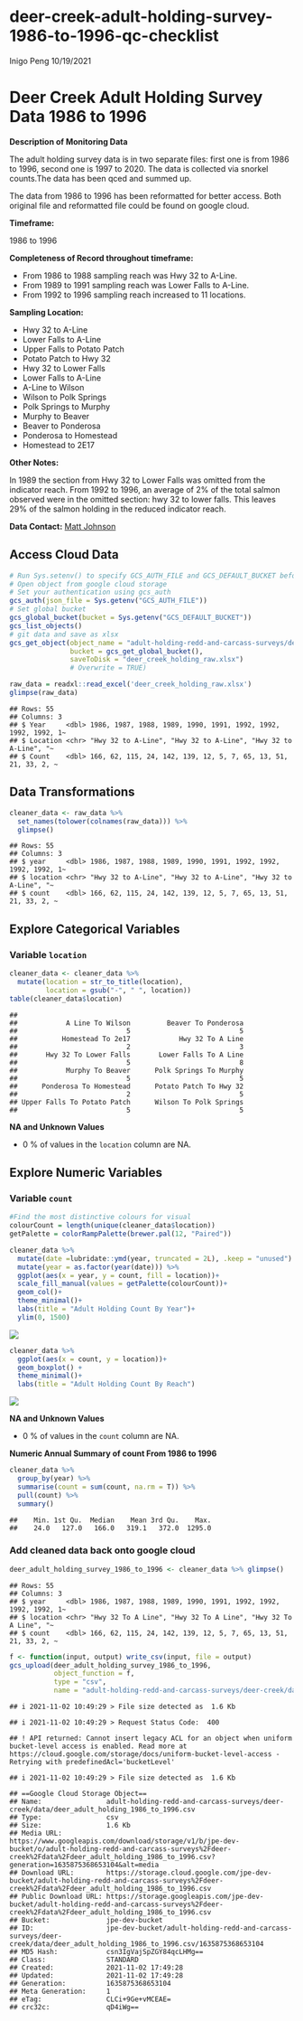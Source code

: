 deer-creek-adult-holding-survey-1986-to-1996-qc-checklist
================
Inigo Peng
10/19/2021

# Deer Creek Adult Holding Survey Data 1986 to 1996

**Description of Monitoring Data**

The adult holding survey data is in two separate files: first one is
from 1986 to 1996, second one is 1997 to 2020. The data is collected via
snorkel counts.The data has been qced and summed up.

The data from 1986 to 1996 has been reformatted for better access. Both
original file and reformatted file could be found on google cloud.

**Timeframe:**

1986 to 1996

**Completeness of Record throughout timeframe:**

-   From 1986 to 1988 sampling reach was Hwy 32 to A-Line.
-   From 1989 to 1991 sampling reach was Lower Falls to A-Line.
-   From 1992 to 1996 sampling reach increased to 11 locations.

**Sampling Location:**

-   Hwy 32 to A-Line
-   Lower Falls to A-Line
-   Upper Falls to Potato Patch
-   Potato Patch to Hwy 32
-   Hwy 32 to Lower Falls
-   Lower Falls to A-Line
-   A-Line to Wilson
-   Wilson to Polk Springs
-   Polk Springs to Murphy
-   Murphy to Beaver
-   Beaver to Ponderosa
-   Ponderosa to Homestead
-   Homestead to 2E17

**Other Notes:**

In 1989 the section from Hwy 32 to Lower Falls was omitted from the
indicator reach. From 1992 to 1996, an average of 2% of the total salmon
observed were in the omitted section: hwy 32 to lower falls. This leaves
29% of the salmon holding in the reduced indicator reach.

**Data Contact:** [Matt Johnson](mailto:Matt.Johnson@wildlife.ca.gov)

## Access Cloud Data

``` r
# Run Sys.setenv() to specify GCS_AUTH_FILE and GCS_DEFAULT_BUCKET before running
# Open object from google cloud storage
# Set your authentication using gcs_auth
gcs_auth(json_file = Sys.getenv("GCS_AUTH_FILE"))
# Set global bucket 
gcs_global_bucket(bucket = Sys.getenv("GCS_DEFAULT_BUCKET"))
gcs_list_objects()
# git data and save as xlsx
gcs_get_object(object_name = "adult-holding-redd-and-carcass-surveys/deer-creek/data-raw/reformatted_deer_creek_snorkel_counts_by_reach_1986_1996.xlsx",
               bucket = gcs_get_global_bucket(),
               saveToDisk = "deer_creek_holding_raw.xlsx")
               # Overwrite = TRUE)
```

``` r
raw_data = readxl::read_excel('deer_creek_holding_raw.xlsx')
glimpse(raw_data)
```

    ## Rows: 55
    ## Columns: 3
    ## $ Year     <dbl> 1986, 1987, 1988, 1989, 1990, 1991, 1992, 1992, 1992, 1992, 1~
    ## $ Location <chr> "Hwy 32 to A-Line", "Hwy 32 to A-Line", "Hwy 32 to A-Line", "~
    ## $ Count    <dbl> 166, 62, 115, 24, 142, 139, 12, 5, 7, 65, 13, 51, 21, 33, 2, ~

## Data Transformations

``` r
cleaner_data <- raw_data %>% 
  set_names(tolower(colnames(raw_data))) %>% 
  glimpse()
```

    ## Rows: 55
    ## Columns: 3
    ## $ year     <dbl> 1986, 1987, 1988, 1989, 1990, 1991, 1992, 1992, 1992, 1992, 1~
    ## $ location <chr> "Hwy 32 to A-Line", "Hwy 32 to A-Line", "Hwy 32 to A-Line", "~
    ## $ count    <dbl> 166, 62, 115, 24, 142, 139, 12, 5, 7, 65, 13, 51, 21, 33, 2, ~

## Explore Categorical Variables

### Variable `location`

``` r
cleaner_data <- cleaner_data %>% 
  mutate(location = str_to_title(location),
         location = gsub("-", " ", location))
table(cleaner_data$location)
```

    ## 
    ##            A Line To Wilson         Beaver To Ponderosa 
    ##                           5                           5 
    ##           Homestead To 2e17            Hwy 32 To A Line 
    ##                           2                           3 
    ##       Hwy 32 To Lower Falls       Lower Falls To A Line 
    ##                           5                           8 
    ##            Murphy To Beaver      Polk Springs To Murphy 
    ##                           5                           5 
    ##      Ponderosa To Homestead      Potato Patch To Hwy 32 
    ##                           2                           5 
    ## Upper Falls To Potato Patch      Wilson To Polk Springs 
    ##                           5                           5

**NA and Unknown Values**

-   0 % of values in the `location` column are NA.

## Explore Numeric Variables

### Variable `count`

``` r
#Find the most distinctive colours for visual
colourCount = length(unique(cleaner_data$location))
getPalette = colorRampPalette(brewer.pal(12, "Paired"))

cleaner_data %>%
  mutate(date =lubridate::ymd(year, truncated = 2L), .keep = "unused") %>% 
  mutate(year = as.factor(year(date))) %>% 
  ggplot(aes(x = year, y = count, fill = location))+
  scale_fill_manual(values = getPalette(colourCount))+
  geom_col()+
  theme_minimal()+
  labs(title = "Adult Holding Count By Year")+
  ylim(0, 1500)
```

![](deer-creek-adult-holding-1986-1996-qc-checklist_files/figure-gfm/unnamed-chunk-5-1.png)<!-- -->

``` r
cleaner_data %>% 
  ggplot(aes(x = count, y = location))+
  geom_boxplot() +
  theme_minimal()+
  labs(title = "Adult Holding Count By Reach")
```

![](deer-creek-adult-holding-1986-1996-qc-checklist_files/figure-gfm/unnamed-chunk-6-1.png)<!-- -->

**NA and Unknown Values**

-   0 % of values in the `count` column are NA.

**Numeric Annual Summary of count From 1986 to 1996**

``` r
cleaner_data %>%
  group_by(year) %>%
  summarise(count = sum(count, na.rm = T)) %>%
  pull(count) %>%
  summary()
```

    ##    Min. 1st Qu.  Median    Mean 3rd Qu.    Max. 
    ##    24.0   127.0   166.0   319.1   372.0  1295.0

### Add cleaned data back onto google cloud

``` r
deer_adult_holding_survey_1986_to_1996 <- cleaner_data %>% glimpse()
```

    ## Rows: 55
    ## Columns: 3
    ## $ year     <dbl> 1986, 1987, 1988, 1989, 1990, 1991, 1992, 1992, 1992, 1992, 1~
    ## $ location <chr> "Hwy 32 To A Line", "Hwy 32 To A Line", "Hwy 32 To A Line", "~
    ## $ count    <dbl> 166, 62, 115, 24, 142, 139, 12, 5, 7, 65, 13, 51, 21, 33, 2, ~

``` r
f <- function(input, output) write_csv(input, file = output)
gcs_upload(deer_adult_holding_survey_1986_to_1996,
           object_function = f,
           type = "csv",
           name = "adult-holding-redd-and-carcass-surveys/deer-creek/data/deer_adult_holding_1986_to_1996.csv")
```

    ## i 2021-11-02 10:49:29 > File size detected as  1.6 Kb

    ## i 2021-11-02 10:49:29 > Request Status Code:  400

    ## ! API returned: Cannot insert legacy ACL for an object when uniform bucket-level access is enabled. Read more at https://cloud.google.com/storage/docs/uniform-bucket-level-access - Retrying with predefinedAcl='bucketLevel'

    ## i 2021-11-02 10:49:29 > File size detected as  1.6 Kb

    ## ==Google Cloud Storage Object==
    ## Name:                adult-holding-redd-and-carcass-surveys/deer-creek/data/deer_adult_holding_1986_to_1996.csv 
    ## Type:                csv 
    ## Size:                1.6 Kb 
    ## Media URL:           https://www.googleapis.com/download/storage/v1/b/jpe-dev-bucket/o/adult-holding-redd-and-carcass-surveys%2Fdeer-creek%2Fdata%2Fdeer_adult_holding_1986_to_1996.csv?generation=1635875368653104&alt=media 
    ## Download URL:        https://storage.cloud.google.com/jpe-dev-bucket/adult-holding-redd-and-carcass-surveys%2Fdeer-creek%2Fdata%2Fdeer_adult_holding_1986_to_1996.csv 
    ## Public Download URL: https://storage.googleapis.com/jpe-dev-bucket/adult-holding-redd-and-carcass-surveys%2Fdeer-creek%2Fdata%2Fdeer_adult_holding_1986_to_1996.csv 
    ## Bucket:              jpe-dev-bucket 
    ## ID:                  jpe-dev-bucket/adult-holding-redd-and-carcass-surveys/deer-creek/data/deer_adult_holding_1986_to_1996.csv/1635875368653104 
    ## MD5 Hash:            csn3IgVajSpZGY84qcLHMg== 
    ## Class:               STANDARD 
    ## Created:             2021-11-02 17:49:28 
    ## Updated:             2021-11-02 17:49:28 
    ## Generation:          1635875368653104 
    ## Meta Generation:     1 
    ## eTag:                CLCi+9Ge+vMCEAE= 
    ## crc32c:              qD4iWg==
